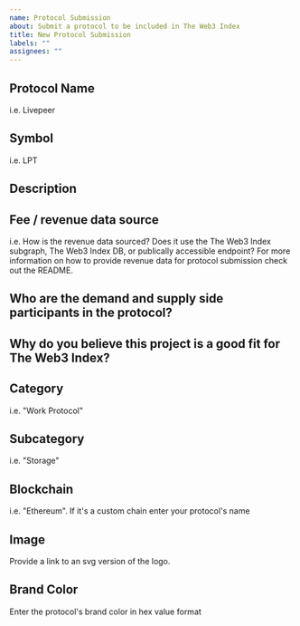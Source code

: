 ```yaml
---
name: Protocol Submission
about: Submit a protocol to be included in The Web3 Index
title: New Protocol Submission
labels: ""
assignees: ""
---
```


## Protocol Name

i.e. Livepeer

## Symbol

i.e. LPT

## Description

## Fee / revenue data source

i.e. How is the revenue data sourced? Does it use the The Web3 Index subgraph, The Web3 Index DB, or publically accessible endpoint? For more information on how to provide revenue data for protocol submission check out the README.

## Who are the demand and supply side participants in the protocol?

## Why do you believe this project is a good fit for The Web3 Index?

## Category

i.e. "Work Protocol"

## Subcategory

i.e. "Storage"

## Blockchain

i.e. "Ethereum". If it's a custom chain enter your protocol's name

## Image

Provide a link to an svg version of the logo.

## Brand Color

Enter the protocol's brand color in hex value format

